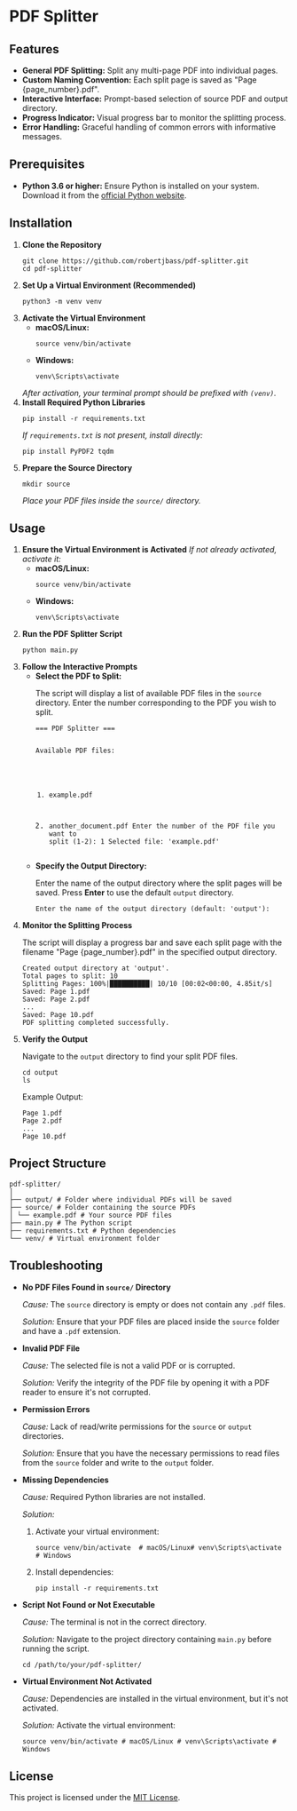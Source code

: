   <h1>PDF Splitter</h1>

  <h2>Features</h2>
    <ul>
        <li><strong>General PDF Splitting:</strong> Split any multi-page PDF into individual pages.</li>
        <li><strong>Custom Naming Convention:</strong> Each split page is saved as "Page {page_number}.pdf".</li>
        <li><strong>Interactive Interface:</strong> Prompt-based selection of source PDF and output directory.</li>
        <li><strong>Progress Indicator:</strong> Visual progress bar to monitor the splitting process.</li>
        <li><strong>Error Handling:</strong> Graceful handling of common errors with informative messages.</li>
    </ul>

  <h2>Prerequisites</h2>
    <ul>
        <li><strong>Python 3.6 or higher:</strong> Ensure Python is installed on your system. Download it from the <a href="https://www.python.org/downloads/">official Python website</a>.</li>
    </ul>

  <h2>Installation</h2>
    <ol>
        <li><strong>Clone the Repository</strong>
            <pre><code>git clone https://github.com/robertjbass/pdf-splitter.git
cd pdf-splitter</code></pre>

</li>
<li><strong>Set Up a Virtual Environment (Recommended)</strong>
<pre><code>python3 -m venv venv
</code></pre>
</li>
<li><strong>Activate the Virtual Environment</strong>
<ul>
<li><strong>macOS/Linux:</strong>
<pre><code>source venv/bin/activate
</code></pre>
</li>
<li><strong>Windows:</strong>
<pre><code>venv\Scripts\activate
</code></pre>
</li>
</ul>
<em>After activation, your terminal prompt should be prefixed with <code>(venv)</code>.</em>
</li>
<li><strong>Install Required Python Libraries</strong>
<pre><code>pip install -r requirements.txt
</code></pre>
<em>If <code>requirements.txt</code> is not present, install directly:</em>
<pre><code>pip install PyPDF2 tqdm
</code></pre>
</li>
<li><strong>Prepare the Source Directory</strong>
<pre><code>mkdir source
</code></pre>
<em>Place your PDF files inside the <code>source/</code> directory.</em>
</li>
</ol>

  <h2>Usage</h2>
    <ol>
        <li><strong>Ensure the Virtual Environment is Activated</strong>
            <em>If not already activated, activate it:</em>
            <ul>
                <li><strong>macOS/Linux:</strong>
                    <pre><code>source venv/bin/activate</code></pre>
                </li>
                <li><strong>Windows:</strong>
                    <pre><code>venv\Scripts\activate</code></pre>
                </li>
            </ul>
        </li>
        <li><strong>Run the PDF Splitter Script</strong>
            <pre><code>python main.py</code></pre>
        </li>
        <li><strong>Follow the Interactive Prompts</strong>
            <ul>
                <li><strong>Select the PDF to Split:</strong>
                    <p>The script will display a list of available PDF files in the <code>source</code> directory. Enter the number corresponding to the PDF you wish to split.</p>
                    <pre><code>=== PDF Splitter ===

Available PDF files:

1.  example.pdf
2.  another_document.pdf
    Enter the number of the PDF file you want to split (1-2): 1
    Selected file: 'example.pdf'
    </code></pre>
    </li>
    <li><strong>Specify the Output Directory:</strong>
    <p>Enter the name of the output directory where the split pages will be saved. Press <strong>Enter</strong> to use the default <code>output</code> directory.</p>
    <pre><code>Enter the name of the output directory (default: 'output'):
    </code></pre>
    </li>
    </ul>
    </li>
    <li><strong>Monitor the Splitting Process</strong>
    <p>The script will display a progress bar and save each split page with the filename "Page {page_number}.pdf" in the specified output directory.</p>
    <pre><code>Created output directory at 'output'.
    Total pages to split: 10
    Splitting Pages: 100%|██████████| 10/10 [00:02<00:00, 4.85it/s]
    Saved: Page 1.pdf
    Saved: Page 2.pdf
    ...
    Saved: Page 10.pdf
    PDF splitting completed successfully.
    </code></pre>
    </li>
    <li><strong>Verify the Output</strong>
    <p>Navigate to the <code>output</code> directory to find your split PDF files.</p>
    <pre><code>cd output
    ls
    </code></pre>
    <p>Example Output:</p>
    <pre><code>Page 1.pdf
    Page 2.pdf
    ...
    Page 10.pdf</code>
    </pre>
    </li>
    </ol>

    <h2>Project Structure</h2>
    <pre><code>pdf-splitter/
    │
    ├── output/ # Folder where individual PDFs will be saved
    ├── source/ # Folder containing the source PDFs
    │ └── example.pdf # Your source PDF files
    ├── main.py # The Python script
    ├── requirements.txt # Python dependencies
    └── venv/ # Virtual environment folder</code></pre>

      <h2>Troubleshooting</h2>
        <ul>
            <li><strong>No PDF Files Found in <code>source/</code> Directory</strong>
                <p><em>Cause:</em> The <code>source</code> directory is empty or does not contain any <code>.pdf</code> files.</p>
                <p><em>Solution:</em> Ensure that your PDF files are placed inside the <code>source</code> folder and have a <code>.pdf</code> extension.</p>
            </li>
            <li><strong>Invalid PDF File</strong>
                <p><em>Cause:</em> The selected file is not a valid PDF or is corrupted.</p>
                <p><em>Solution:</em> Verify the integrity of the PDF file by opening it with a PDF reader to ensure it's not corrupted.</p>
            </li>
            <li><strong>Permission Errors</strong>
                <p><em>Cause:</em> Lack of read/write permissions for the <code>source</code> or <code>output</code> directories.</p>
                <p><em>Solution:</em> Ensure that you have the necessary permissions to read files from the <code>source</code> folder and write to the <code>output</code> folder.</p>
            </li>
            <li><strong>Missing Dependencies</strong>
                <p><em>Cause:</em> Required Python libraries are not installed.</p>
                <p><em>Solution:</em></p>
                <ol>
                    <li>Activate your virtual environment:</li>
                    <pre><code>source venv/bin/activate  # macOS/Linux# venv\Scripts\activate # Windows</code></pre>
    <li>Install dependencies:</li>
    <pre><code>pip install -r requirements.txt
    </code></pre>
    </ol>
    </li>
    <li><strong>Script Not Found or Not Executable</strong>
    <p><em>Cause:</em> The terminal is not in the correct directory.</p>
    <p><em>Solution:</em> Navigate to the project directory containing <code>main.py</code> before running the script.</p>
    <pre><code>cd /path/to/your/pdf-splitter/
    </code></pre>
    </li>
    <li><strong>Virtual Environment Not Activated</strong>
    <p><em>Cause:</em> Dependencies are installed in the virtual environment, but it's not activated.</p>
    <p><em>Solution:</em> Activate the virtual environment:</p>
    <pre><code>source venv/bin/activate # macOS/Linux # venv\Scripts\activate # Windows</code></pre>
    </li>
    </ul>

    <h2>License</h2>
    <p>This project is licensed under the <a href="LICENSE">MIT License</a>.</p>
